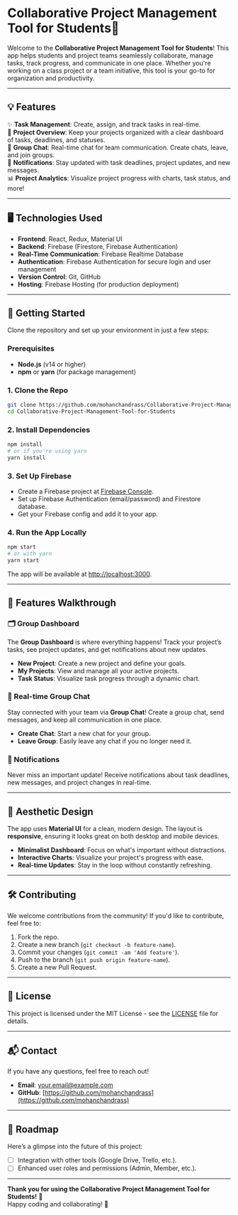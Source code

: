 
# Collaborative Project Management Tool for Students🚀

Welcome to the **Collaborative Project Management Tool for Students**! This app helps students and project teams seamlessly collaborate, manage tasks, track progress, and communicate in one place. Whether you're working on a class project or a team initiative, this tool is your go-to for organization and productivity.

---

## 💡 Features

✨ **Task Management**: Create, assign, and track tasks in real-time.  
📅 **Project Overview**: Keep your projects organized with a clear dashboard of tasks, deadlines, and statuses.  
💬 **Group Chat**: Real-time chat for team communication. Create chats, leave, and join groups.  
🔔 **Notifications**: Stay updated with task deadlines, project updates, and new messages.  
📊 **Project Analytics**: Visualize project progress with charts, task status, and more!

---

## 🖥️ Technologies Used

- **Frontend**: React, Redux, Material UI
- **Backend**: Firebase (Firestore, Firebase Authentication)
- **Real-Time Communication**: Firebase Realtime Database
- **Authentication**: Firebase Authentication for secure login and user management
- **Version Control**: Git, GitHub
- **Hosting**: Firebase Hosting (for production deployment)

---

## 🚀 Getting Started

Clone the repository and set up your environment in just a few steps:

### Prerequisites

- **Node.js** (v14 or higher)
- **npm** or **yarn** (for package management)

### 1. Clone the Repo

```bash
git clone https://github.com/mohanchandrass/Collaborative-Project-Management-Tool-for-Students.git
cd Collaborative-Project-Management-Tool-for-Students
```

### 2. Install Dependencies

```bash
npm install
# or if you're using yarn
yarn install
```

### 3. Set Up Firebase

- Create a Firebase project at [Firebase Console](https://console.firebase.google.com/).
- Set up Firebase Authentication (email/password) and Firestore database.
- Get your Firebase config and add it to your app.

### 4. Run the App Locally

```bash
npm start
# or with yarn
yarn start
```

The app will be available at [http://localhost:3000](http://localhost:3000).

---

## 🌟 Features Walkthrough

### 🗂️ Group Dashboard

The **Group Dashboard** is where everything happens! Track your project’s tasks, see project updates, and get notifications about new updates.

- **New Project**: Create a new project and define your goals.
- **My Projects**: View and manage all your active projects.
- **Task Status**: Visualize task progress through a dynamic chart.

### 💬 Real-time Group Chat

Stay connected with your team via **Group Chat**! Create a group chat, send messages, and keep all communication in one place.

- **Create Chat**: Start a new chat for your group.
- **Leave Group**: Easily leave any chat if you no longer need it.

### 🔔 Notifications

Never miss an important update! Receive notifications about task deadlines, new messages, and project changes in real-time.

---

## 🎨 Aesthetic Design

The app uses **Material UI** for a clean, modern design. The layout is **responsive**, ensuring it looks great on both desktop and mobile devices.

- **Minimalist Dashboard**: Focus on what's important without distractions.
- **Interactive Charts**: Visualize your project's progress with ease.
- **Real-time Updates**: Stay in the loop without constantly refreshing.

---

## 🛠️ Contributing

We welcome contributions from the community! If you'd like to contribute, feel free to:

1. Fork the repo.
2. Create a new branch (`git checkout -b feature-name`).
3. Commit your changes (`git commit -am 'Add feature'`).
4. Push to the branch (`git push origin feature-name`).
5. Create a new Pull Request.

---

## 📄 License

This project is licensed under the MIT License - see the [LICENSE](LICENSE) file for details.

---

## 📬 Contact

If you have any questions, feel free to reach out!

- **Email**: [your.email@example.com](mailto:your.email@example.com)
- **GitHub**: [https://github.com/mohanchandrass](https://github.com/mohanchandrass)

---

## 🚧 Roadmap

Here’s a glimpse into the future of this project:

- [ ] Integration with other tools (Google Drive, Trello, etc.).
- [ ] Enhanced user roles and permissions (Admin, Member, etc.).

---

**Thank you for using the Collaborative Project Management Tool for Students!** 🎉  
Happy coding and collaborating! 🚀
